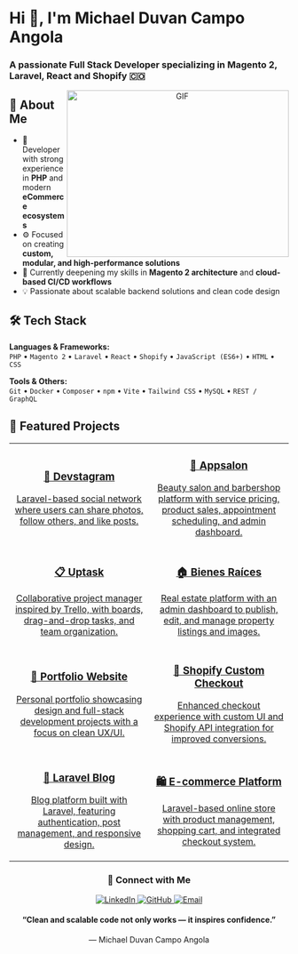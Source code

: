 <h1>Hi 👋, I'm Michael Duvan Campo Angola</h1>
<h3>
  A passionate Full Stack Developer specializing in Magento 2, Laravel, React and Shopify 🇨🇴
</h3>

<p align="center">
  <img align="right" top="500" height="300" width="400" alt="GIF" src="https://media.giphy.com/media/SWoSkN6DxTszqIKEqv/giphy.gif">
</p>

## 🚀 About Me

- 🧠 Developer with strong experience in **PHP** and modern **eCommerce ecosystems**  
- ⚙️ Focused on creating **custom, modular, and high-performance solutions**  
- 🌱 Currently deepening my skills in **Magento 2 architecture** and **cloud-based CI/CD workflows**  
- 💡 Passionate about scalable backend solutions and clean code design  

## 🛠️ Tech Stack

**Languages & Frameworks:**  
`PHP` • `Magento 2` • `Laravel` • `React` • `Shopify` • `JavaScript (ES6+)` • `HTML` • `CSS`  

**Tools & Others:**  
`Git` • `Docker` • `Composer` • `npm` • `Vite` • `Tailwind CSS` • `MySQL` • `REST / GraphQL`  

## 🚀 Featured Projects

<div align="center">
  <table>
    <tr>
      <td width="50%" align="center">
        <a href="https://github.com/mich471/devstagram">
          <h3>🧩 Devstagram</h3>
          <p>Laravel-based social network where users can share photos, follow others, and like posts.</p>
        </a>
      </td>
      <td width="50%" align="center">
        <a href="https://github.com/mich471/Appsalon">
          <h3>💈 Appsalon</h3>
          <p>Beauty salon and barbershop platform with service pricing, product sales, appointment scheduling, and admin dashboard.</p>
        </a>
      </td>
    </tr>
    <tr>
      <td width="50%" align="center">
        <a href="https://github.com/mich471/Uptask">
          <h3>📋 Uptask</h3>
          <p>Collaborative project manager inspired by Trello, with boards, drag-and-drop tasks, and team organization.</p>
        </a>
      </td>
      <td width="50%" align="center">
        <a href="https://github.com/mich471/binesraices">
          <h3>🏠 Bienes Raíces</h3>
          <p>Real estate platform with an admin dashboard to publish, edit, and manage property listings and images.</p>
        </a>
      </td>
    </tr>
    <tr>
      <td width="50%" align="center">
        <a href="https://github.com/mich471/portfolio">
          <h3>💼 Portfolio Website</h3>
          <p>Personal portfolio showcasing design and full-stack development projects with a focus on clean UX/UI.</p>
        </a>
      </td>
      <td width="50%" align="center">
        <a href="https://github.com/mich471/shopify-custom-checkout">
          <h3>🛒 Shopify Custom Checkout</h3>
          <p>Enhanced checkout experience with custom UI and Shopify API integration for improved conversions.</p>
        </a>
      </td>
    </tr>
    <tr>
      <td width="50%" align="center">
        <a href="https://github.com/mich471/laravel-blog">
          <h3>📝 Laravel Blog</h3>
          <p>Blog platform built with Laravel, featuring authentication, post management, and responsive design.</p>
        </a>
      </td>
      <td width="50%" align="center">
        <a href="https://github.com/mich471/ecommerce-laravel">
          <h3>🛍️ E-commerce Platform</h3>
          <p>Laravel-based online store with product management, shopping cart, and integrated checkout system.</p>
        </a>
      </td>
    </tr>
  </table>
</div>


<h3 align="center">🤝 Connect with Me</h3>

<p align="center">
  <a href="https://www.linkedin.com/in/michael-duvan-campo-angola/" target="_blank">
    <img src="https://img.icons8.com/doodle/40/000000/linkedin--v2.png" alt="LinkedIn"/>
  </a>
  <a href="https://github.com/michaelduvan" target="_blank">
    <img src="https://img.icons8.com/doodle/40/000000/github--v1.png" alt="GitHub"/>
  </a>
  <a href="mailto:mduvan.campo@gmail.com" target="_blank">
    <img src="https://img.icons8.com/doodle/40/000000/gmail--v2.png" alt="Email"/>
  </a>
</p>

<h4 align="center">
“Clean and scalable code not only works — it inspires confidence.”  
</h4>

<p align="center">— Michael Duvan Campo Angola</p>
